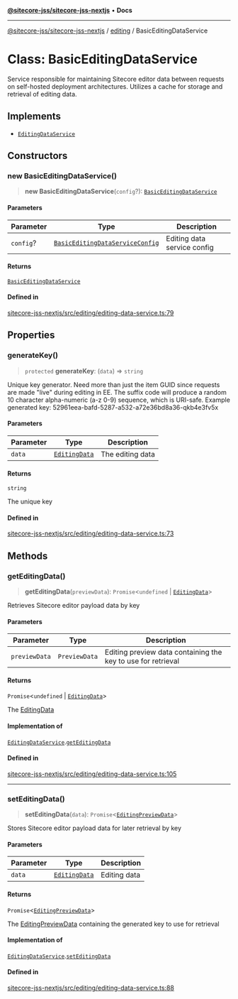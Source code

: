 [**@sitecore-jss/sitecore-jss-nextjs**](../../README.md) • **Docs**

***

[@sitecore-jss/sitecore-jss-nextjs](../../README.md) / [editing](../README.md) / BasicEditingDataService

# Class: BasicEditingDataService

Service responsible for maintaining Sitecore editor data between requests
on self-hosted deployment architectures.
Utilizes a cache for storage and retrieval of editing data.

## Implements

- [`EditingDataService`](../interfaces/EditingDataService.md)

## Constructors

### new BasicEditingDataService()

> **new BasicEditingDataService**(`config`?): [`BasicEditingDataService`](BasicEditingDataService.md)

#### Parameters

| Parameter | Type | Description |
| ------ | ------ | ------ |
| `config`? | [`BasicEditingDataServiceConfig`](../interfaces/BasicEditingDataServiceConfig.md) | Editing data service config |

#### Returns

[`BasicEditingDataService`](BasicEditingDataService.md)

#### Defined in

[sitecore-jss-nextjs/src/editing/editing-data-service.ts:79](https://github.com/Sitecore/jss/blob/9fded091a348a586c285b62bab7a9afba0a841bc/packages/sitecore-jss-nextjs/src/editing/editing-data-service.ts#L79)

## Properties

### generateKey()

> `protected` **generateKey**: (`data`) => `string`

Unique key generator.
Need more than just the item GUID since requests are made "live" during editing in EE.
The suffix code will produce a random 10 character alpha-numeric (a-z 0-9) sequence, which is URI-safe.
Example generated key: 52961eea-bafd-5287-a532-a72e36bd8a36-qkb4e3fv5x

#### Parameters

| Parameter | Type | Description |
| ------ | ------ | ------ |
| `data` | [`EditingData`](../type-aliases/EditingData.md) | The editing data |

#### Returns

`string`

The unique key

#### Defined in

[sitecore-jss-nextjs/src/editing/editing-data-service.ts:73](https://github.com/Sitecore/jss/blob/9fded091a348a586c285b62bab7a9afba0a841bc/packages/sitecore-jss-nextjs/src/editing/editing-data-service.ts#L73)

## Methods

### getEditingData()

> **getEditingData**(`previewData`): `Promise`\<`undefined` \| [`EditingData`](../type-aliases/EditingData.md)\>

Retrieves Sitecore editor payload data by key

#### Parameters

| Parameter | Type | Description |
| ------ | ------ | ------ |
| `previewData` | `PreviewData` | Editing preview data containing the key to use for retrieval |

#### Returns

`Promise`\<`undefined` \| [`EditingData`](../type-aliases/EditingData.md)\>

The [EditingData](../type-aliases/EditingData.md)

#### Implementation of

[`EditingDataService`](../interfaces/EditingDataService.md).[`getEditingData`](../interfaces/EditingDataService.md#geteditingdata)

#### Defined in

[sitecore-jss-nextjs/src/editing/editing-data-service.ts:105](https://github.com/Sitecore/jss/blob/9fded091a348a586c285b62bab7a9afba0a841bc/packages/sitecore-jss-nextjs/src/editing/editing-data-service.ts#L105)

***

### setEditingData()

> **setEditingData**(`data`): `Promise`\<[`EditingPreviewData`](../interfaces/EditingPreviewData.md)\>

Stores Sitecore editor payload data for later retrieval by key

#### Parameters

| Parameter | Type | Description |
| ------ | ------ | ------ |
| `data` | [`EditingData`](../type-aliases/EditingData.md) | Editing data |

#### Returns

`Promise`\<[`EditingPreviewData`](../interfaces/EditingPreviewData.md)\>

The [EditingPreviewData](../interfaces/EditingPreviewData.md) containing the generated key to use for retrieval

#### Implementation of

[`EditingDataService`](../interfaces/EditingDataService.md).[`setEditingData`](../interfaces/EditingDataService.md#seteditingdata)

#### Defined in

[sitecore-jss-nextjs/src/editing/editing-data-service.ts:88](https://github.com/Sitecore/jss/blob/9fded091a348a586c285b62bab7a9afba0a841bc/packages/sitecore-jss-nextjs/src/editing/editing-data-service.ts#L88)
